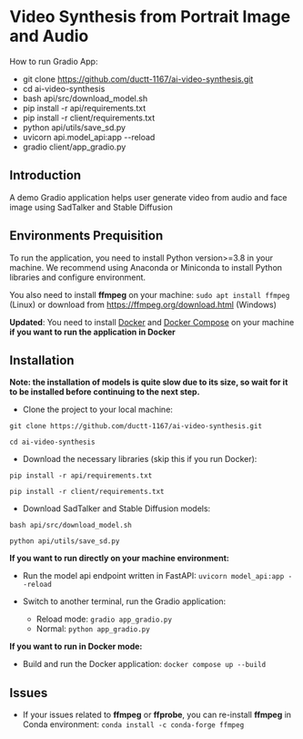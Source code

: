 # Video Synthesis from Portrait Image and Audio

How to run Gradio App:
- git clone https://github.com/ductt-1167/ai-video-synthesis.git
- cd ai-video-synthesis
- bash api/src/download_model.sh
- pip install -r api/requirements.txt
- pip install -r client/requirements.txt
- python api/utils/save_sd.py
- uvicorn api.model_api:app --reload
- gradio client/app_gradio.py
## Introduction
A demo Gradio application helps user generate video from audio and face image using SadTalker and Stable Diffusion

## Environments Prequisition
To run the application, you need to install Python version>=3.8 in your machine. We recommend using Anaconda or Miniconda to install Python libraries and configure environment.

You also need to install **ffmpeg** on your machine: `sudo apt install ffmpeg` (Linux) or download from https://ffmpeg.org/download.html (Windows)

**Updated**: You need to install [Docker](https://www.docker.com/) and [Docker Compose](https://docs.docker.com/compose/) on your machine **if you want to run the application in Docker**

## Installation
<b>Note: the installation of models is quite slow due to its size, so wait for it to be installed before continuing to the next step.</b>

- Clone the project to your local machine:

```git clone https://github.com/ductt-1167/ai-video-synthesis.git```

```cd ai-video-synthesis```

- Download the necessary libraries (skip this if you run Docker):

```pip install -r api/requirements.txt```

```pip install -r client/requirements.txt```

- Download SadTalker and Stable Diffusion models:

```bash api/src/download_model.sh```

```python api/utils/save_sd.py```

**If you want to run directly on your machine environment:**
- Run the model api endpoint written in FastAPI:
```uvicorn model_api:app --reload```

- Switch to another terminal, run the Gradio application:
    - Reload mode: `gradio app_gradio.py`
    - Normal: `python app_gradio.py`

**If you want to run in Docker mode:**
- Build and run the Docker application:
```docker compose up --build```

## Issues
- If your issues related to **ffmpeg** or **ffprobe**, you can re-install **ffmpeg** in Conda environment: `conda install -c conda-forge ffmpeg`
